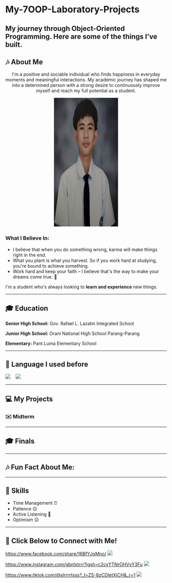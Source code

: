 # My-7OOP-Laboratory-Projects

My journey through Object-Oriented Programming. Here are some of the things I've built.
---
## :notes: About Me
<p align= "center">
I'm a positive and sociable individual who finds happiness in everyday moments and meaningful interactions. My academic journey has shaped me into a determined person with a strong desire to continuously improve myself and reach my full potential as a student.

<p align= "center">
<img src="https://github.com/Lexter-Gbn/My-7OOP-Laboratory-Projects/blob/e47a9cf0ded68c9c65bb1f8a4bfe733373ccc5c2/IMG6262627_25-08-28_22-04-16-270.jpg" width="200" height="400" />

### What I Believe In:
- I believe that when you do something wrong, karma will make things right in the end.
- What you plant is what you harvest. So if you work hard at studying, you're bound to achieve something.
- Work hard and keep your faith – I believe that's the way to make your dreams come true. :milky_way:

I'm a student who's always looking to **learn and experience** new things.

---

## :mortar_board: Education
**Senior High School:** Gov. Rafael L. Lazatin Integrated School

**Junior High School:** Orani National High School Parang-Parang

**Elementary:** Pant.Luma Elementary School

---

## :page_with_curl: Language I used before

<img src="https://img.shields.io/badge/C-%2300599C.svg?style=for-the-badge&logo=c&logoColor=white" height="50"/>
&nbsp;&nbsp;

<img src="https://img.shields.io/badge/Java-ED8B00?style=for-the-badge&logo=openjdk&logoColor=white" height="50"/>
&nbsp;&nbsp;

---

## :computer: My Projects
### :envelope: Midterm

---

## :mortar_board: Finals

---

## :notes: Fun Fact About Me:

---

## :sparkler: Skills
- Time Management :alarm_clock:
- Patience :relieved:
- Active Listening :yellow_heart:
- Optimism :wink:

---

## :calling: Click Below to Connect with Me!

https://www.facebook.com/share/16BfYJqMno/
<img src="https://img.shields.io/badge/Facebook-1877F2?style=for-the-badge&logo=facebook&logoColor=white" height="40"/>
</a>
&nbsp;&nbsp;

https://www.instagram.com/gbnlxtrrr?igsh=c2cxYTNrOHVyY3Fu
<img src="https://img.shields.io/badge/Instagram-E4405F?style=for-the-badge&logo=instagram&logoColor=white" height="40"/>
</a>
&nbsp;&nbsp;

https://www.tiktok.com/@slrrrrtsss?_t=ZS-8zCDIetXiCH&_r=1
<img src="https://img.shields.io/badge/TikTok-000000?style=for-the-badge&logo=tiktok&logoColor=white" height="40"/>
</a>
&nbsp;&nbsp;

